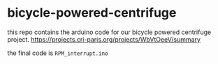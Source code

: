 # bicycle-powered-centrifuge

this repo contains the arduino code for our bicycle powered centrifuge project.
https://projects.cri-paris.org/projects/WbVtOeeV/summary

the final code is `RPM_interrupt.ino` 
